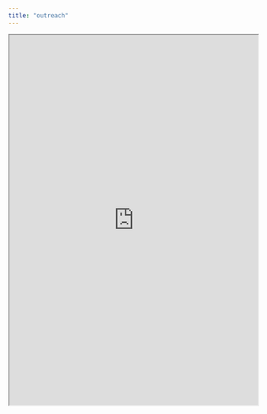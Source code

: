 ```yaml
---
title: "outreach"
---
```



<iframe height="750" width="100%" src="https://ewelton.github.io/ktest/wiki.html#outreach"></iframe>
